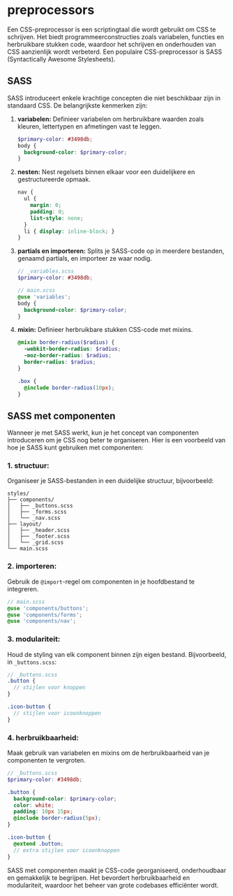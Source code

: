 # preprocessors

Een CSS-preprocessor is een scriptingtaal die wordt gebruikt om CSS te schrijven. Het biedt programmeerconstructies zoals variabelen, functies en herbruikbare stukken code, waardoor het schrijven en onderhouden van CSS aanzienlijk wordt verbeterd. Een populaire CSS-preprocessor is SASS (Syntactically Awesome Stylesheets).

## SASS

SASS introduceert enkele krachtige concepten die niet beschikbaar zijn in standaard CSS. De belangrijkste kenmerken zijn:

1.  **variabelen:** Definieer variabelen om herbruikbare waarden zoals kleuren, lettertypen en afmetingen vast te leggen.

    ```scss
    $primary-color: #3498db;
    body {
      background-color: $primary-color;
    }
    ```
2.  **nesten:** Nest regelsets binnen elkaar voor een duidelijkere en gestructureerde opmaak.

    ```scss
    nav {
      ul {
        margin: 0;
        padding: 0;
        list-style: none;
      }
      li { display: inline-block; }
    }
    ```
3.  **partials en importeren:** Splits je SASS-code op in meerdere bestanden, genaamd partials, en importeer ze waar nodig.

    ```scss
    // _variables.scss
    $primary-color: #3498db;

    // main.scss
    @use 'variables';
    body {
      background-color: $primary-color;
    }
    ```
4.  **mixin:** Definieer herbruikbare stukken CSS-code met mixins.

    ```scss
    @mixin border-radius($radius) {
      -webkit-border-radius: $radius;
      -moz-border-radius: $radius;
      border-radius: $radius;
    }

    .box {
      @include border-radius(10px);
    }
    ```

## SASS met componenten

Wanneer je met SASS werkt, kun je het concept van componenten introduceren om je CSS nog beter te organiseren. Hier is een voorbeeld van hoe je SASS kunt gebruiken met componenten:

### 1. **structuur:**

Organiseer je SASS-bestanden in een duidelijke structuur, bijvoorbeeld:

```
styles/
├── components/
│   ├── _buttons.scss
│   ├── _forms.scss
│   └── _nav.scss
├── layout/
│   ├── _header.scss
│   ├── _footer.scss
│   └── _grid.scss
└── main.scss
```

### 2. **importeren:**

Gebruik de `@import`-regel om componenten in je hoofdbestand te integreren.

```scss
// main.scss
@use 'components/buttons';
@use 'components/forms';
@use 'components/nav';
```

### 3. **modulariteit:**

Houd de styling van elk component binnen zijn eigen bestand. Bijvoorbeeld, in `_buttons.scss`:

```scss
// _buttons.scss
.button {
  // stijlen voor knoppen
}

.icon-button {
  // stijlen voor icoonknoppen
}
```

### 4. **herbruikbaarheid:**

Maak gebruik van variabelen en mixins om de herbruikbaarheid van je componenten te vergroten.

```scss
// _buttons.scss
$primary-color: #3498db;

.button {
  background-color: $primary-color;
  color: white;
  padding: 10px 15px;
  @include border-radius(5px);
}

.icon-button {
  @extend .button;
  // extra stijlen voor icoonknoppen
}
```

SASS met componenten maakt je CSS-code georganiseerd, onderhoudbaar en gemakkelijk te begrijpen. Het bevordert herbruikbaarheid en modulariteit, waardoor het beheer van grote codebases efficiënter wordt.
